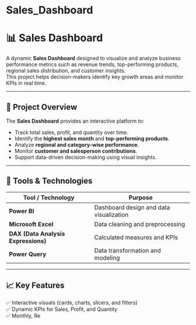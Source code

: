 # Sales_Dashboard
# 📊 Sales Dashboard

A dynamic **Sales Dashboard** designed to visualize and analyze business performance metrics such as revenue trends, top-performing products, regional sales distribution, and customer insights.  
This project helps decision-makers identify key growth areas and monitor KPIs in real time.

---

## 🚀 Project Overview

The **Sales Dashboard** provides an interactive platform to:
- Track total sales, profit, and quantity over time.
- Identify the **highest sales month** and **top-performing products**.
- Analyze **regional and category-wise performance**.
- Monitor **customer and salesperson contributions**.
- Support data-driven decision-making using visual insights.

---

## 🧰 Tools & Technologies

| Tool / Technology | Purpose |
|--------------------|----------|
| **Power BI** | Dashboard design and data visualization |
| **Microsoft Excel** | Data cleaning and preprocessing |
| **DAX (Data Analysis Expressions)** | Calculated measures and KPIs |
| **Power Query** | Data transformation and modeling |

---

## 📈 Key Features

✅ Interactive visuals (cards, charts, slicers, and filters)  
✅ Dynamic KPIs for Sales, Profit, and Quantity  
✅ Monthly, Re
